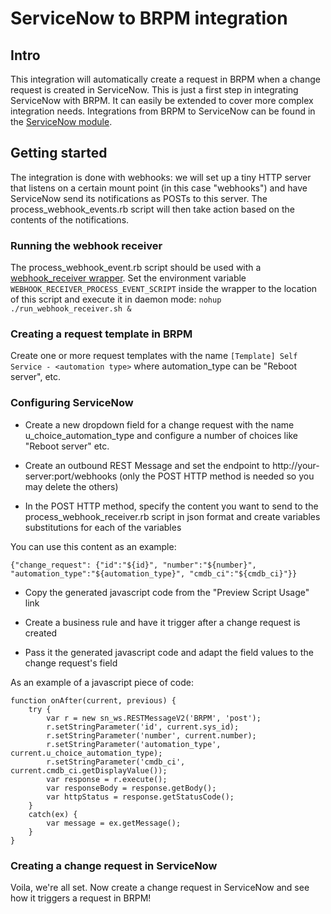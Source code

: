 # ServiceNow to BRPM integration
## Intro
This integration will automatically create a request in BRPM when a change request is created in ServiceNow. This is just a first step in integrating ServiceNow with BRPM. It can easily be extended to cover more complex integration needs. Integrations from BRPM to ServiceNow can be found in the [ServiceNow module](https://github.com/BMC-RLM/brpm_module_servicenow). 

## Getting started
The integration is done with webhooks: we will set up a tiny HTTP server that listens on a certain mount point (in this case "webhooks") and have ServiceNow send its notifications as POSTs to this server. The process_webhook_events.rb script will then take action based on the contents of the notifications.  

### Running the webhook receiver
The process_webhook_event.rb script should be used with a [webhook_receiver wrapper](https://github.com/BMC-RLM/brpm_content_framework/blob/master/infrastructure/scripts/run_webhook_receiver.sh). Set the environment variable ```WEBHOOK_RECEIVER_PROCESS_EVENT_SCRIPT``` inside the wrapper to the location of this script and execute it in daemon mode: ```nohup ./run_webhook_receiver.sh &```

### Creating a request template in BRPM
Create one or more request templates with the name ```[Template] Self Service - <automation type>``` where automation_type can be "Reboot server", etc.

### Configuring ServiceNow
- Create a new dropdown field for a change request with the name u_choice_automation_type and configure a number of choices like "Reboot server" etc.

- Create an outbound REST Message and set the endpoint to http://your-server:port/webhooks (only the POST HTTP method is needed so you may delete the others)

- In the POST HTTP method, specify the content you want to send to the process_webhook_receiver.rb script in json format and create variables substitutions for each of the variables

You can use this content as an example:
```
{"change_request": {"id":"${id}", "number":"${number}", "automation_type":"${automation_type}", "cmdb_ci":"${cmdb_ci}"}}
```

- Copy the generated javascript code from the "Preview Script Usage" link
 
- Create a business rule and have it trigger after a change request is created

- Pass it the generated javascript code and adapt the field values to the change request's field 

As an example of a javascript piece of code:
```
function onAfter(current, previous) {
	try {
		var r = new sn_ws.RESTMessageV2('BRPM', 'post');
		r.setStringParameter('id', current.sys_id);
		r.setStringParameter('number', current.number);
		r.setStringParameter('automation_type', current.u_choice_automation_type);
		r.setStringParameter('cmdb_ci', current.cmdb_ci.getDisplayValue());
		var response = r.execute();
		var responseBody = response.getBody();
		var httpStatus = response.getStatusCode();
	}
	catch(ex) {
		var message = ex.getMessage();
	}	
}
```

### Creating a change request in ServiceNow
Voila, we're all set. Now create a change request in ServiceNow and see how it triggers a request in BRPM!



